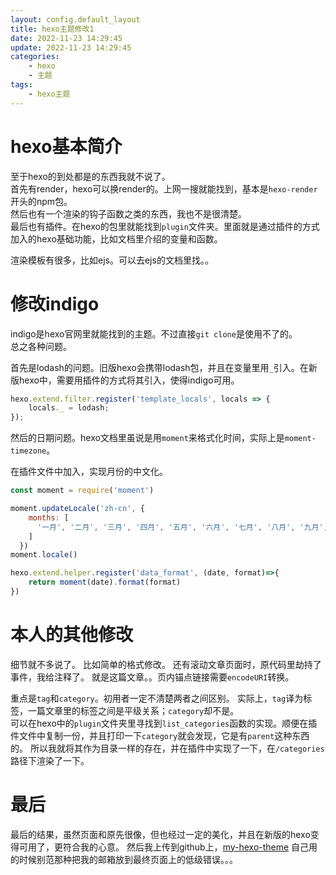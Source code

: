 ```yaml
---
layout: config.default_layout
title: hexo主题修改1
date: 2022-11-23 14:29:45
update: 2022-11-23 14:29:45
categories: 
	- hexo
	- 主题
tags: 
	- hexo主题
---
```


# hexo基本简介

至于hexo的到处都是的东西我就不说了。  
首先有render，hexo可以换render的。上网一搜就能找到，基本是```hexo-render```开头的npm包。  
然后也有一个渲染的钩子函数之类的东西，我也不是很清楚。  
最后也有插件。在hexo的包里就能找到```plugin```文件夹。里面就是通过插件的方式加入的hexo基础功能，比如文档里介绍的变量和函数。  

渲染模板有很多，比如ejs。可以去ejs的文档里找。。  

# 修改indigo

indigo是hexo官网里就能找到的主题。不过直接```git clone```是使用不了的。  
总之各种问题。

首先是lodash的问题。旧版hexo会携带lodash包，并且在变量里用```_```引入。在新版hexo中，需要用插件的方式将其引入，使得indigo可用。

```javascript
hexo.extend.filter.register('template_locals', locals => {
	locals._ = lodash;
});
```

然后的日期问题。hexo文档里虽说是用```moment```来格式化时间，实际上是```moment-timezone```。

在插件文件中加入，实现月份的中文化。

```javascript
const moment = require('moment')

moment.updateLocale('zh-cn', {
    months: [
      '一月', '二月', '三月', '四月', '五月', '六月', '七月', '八月', '九月', '十月', '十一月', '十二月'
    ]
  })
moment.locale()

hexo.extend.helper.register('data_format', (date, format)=>{
	return moment(date).format(format)
})
```

# 本人的其他修改

细节就不多说了。
比如简单的格式修改。
还有滚动文章页面时，原代码里劫持了事件，我给注释了。
就是这篇文章。。页内锚点链接需要```encodeURI```转换。

重点是```tag```和```category```。初用者一定不清楚两者之间区别。
实际上，```tag```译为标签，一篇文章里的标签之间是平级关系；```category```却不是。  
可以在hexo中的```plugin```文件夹里寻找到```list_categories```函数的实现。顺便在插件文件中复制一份，并且打印一下```category```就会发现，它是有```parent```这种东西的。
所以我就将其作为目录一样的存在，并在插件中实现了一下，在```/categories```路径下渲染了一下。

# 最后

最后的结果，虽然页面和原先很像，但也经过一定的美化，并且在新版的hexo变得可用了，更符合我的心意。
然后我上传到github上，[my-hexo-theme](https://github.com/el-psy/my-hexo-theme)
自己用的时候别范那种把我的邮箱放到最终页面上的低级错误。。。